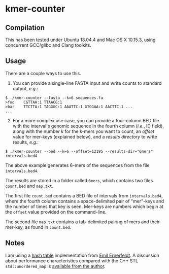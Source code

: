 # kmer-counter

Compilation
-----------

This has been tested under Ubuntu 18.04.4 and Mac OS X 10.15.3, using concurrent GCC/glibc and Clang toolkits.

Usage
-----

There are a couple ways to use this.

1. You can provide a single-line FASTA input and write counts to standard output, *e.g.*:

```
$ ./kmer-counter --fasta --k=6 sequences.fa
>foo    CGTTAA:1 TTAACG:1
>bar    TTCTTA:1 TAGGGC:1 AAATTC:1 GTGGAA:1 AACTTC:1 ...
...
```

2. For a more complex use case, you can provide a four-column BED file with the interval's genomic sequence in the fourth column (*i.e.*, ID field), along with the number *k* for the k-mers you want to count, an *offset* value for mer-keys (explained below), and a *results directory* to write results, *e.g.*:

```
$ ./kmer-counter --bed --k=6 --offset=12195 --results-dir="6mers" intervals.bed4
```

The above example generates 6-mers of the sequences from the file `intervals.bed4`.

The results are stored in a folder called `6mers`, which contains two files `count.bed` and `map.txt`.

The first file `count.bed` contains a BED file of intervals from `intervals.bed4`, where the fourth column contains a space-delimited pair of "mer"-keys and the number of times that key is seen. Mer-keys are numbers which begin at the `offset` value provided on the command-line.

The second file `map.txt` contains a tab-delimited pairing of mers and their mer-key, as found in `count.bed`.

Notes
-----

I am using a [hash table](https://en.wikipedia.org/wiki/Hash_table) implementation from [Emil Ernerfeldt](https://github.com/emilk/emilib/blob/master/emilib/hash_map.hpp). A discussion about performance characteristics compared with the C++ STL `std::unordered_map` is [available from the author](http://www.ilikebigbits.com/blog/2016/8/28/designing-a-fast-hash-table).
